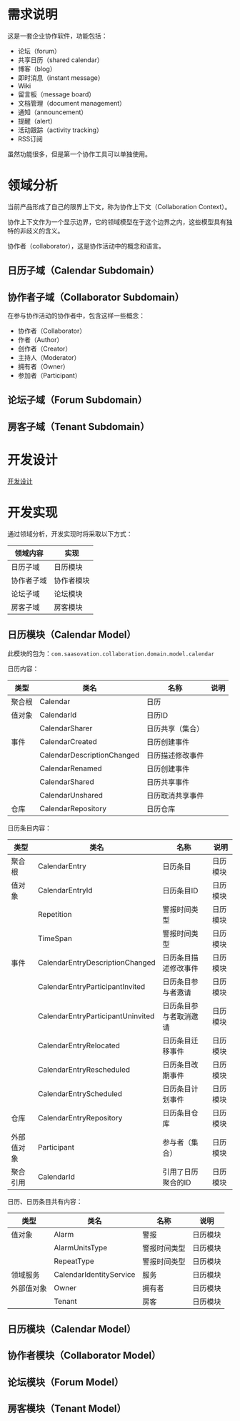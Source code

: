 需求说明
================

这是一套企业协作软件，功能包括：

- 论坛（forum）
- 共享日历（shared calendar）
- 博客（blog）
- 即时消息（instant message）
- Wiki
- 留言板（message board）
- 文档管理（document management）
- 通知（announcement）
- 提醒（alert）
- 活动跟踪（activity tracking）
- RSS订阅

虽然功能很多，但是第一个协作工具可以单独使用。

领域分析
========

当前产品形成了自己的限界上下文，称为协作上下文（Collaboration Context）。

协作上下文作为一个显示边界，它的领域模型在于这个边界之内，这些模型具有独特的非歧义的含义。

协作者（collaborator），这是协作活动中的概念和语言。

日历子域（Calendar Subdomain）
-------------------------------------


协作者子域（Collaborator Subdomain）
--------------------------------------------

在参与协作活动的协作者中，包含这样一些概念：

- 协作者（Collaborator）
- 作者（Author）
- 创作者（Creator）
- 主持人（Moderator）
- 拥有者（Owner）
- 参加者（Participant）


论坛子域（Forum Subdomain）
-----------------------------------


房客子域（Tenant Subdomain）
-----------------------------------

开发设计
========

[开发设计](开发设计.md)

开发实现
========

通过领域分析，开发实现时将采取以下方式：

|  领域内容   |       实现     |
|---------------|---------------|
|日历子域    |日历模块     |
|协作者子域 |协作者模块 |
|论坛子域    |论坛模块     |
|房客子域    |房客模块     |

日历模块（Calendar Model）
-------------------------------------

此模块的包为：`com.saasovation.collaboration.domain.model.calendar`

日历内容：

|      类型      |                           类名                 |                 名称            |       说明      
|---------------|--------------------------------------|---------------------------|----------------
|聚合根        |Calendar                                          |日历                          |
|值对象        |CalendarId                                      |日历ID                            |
|                      |CalendarSharer                                |日历共享（集合）      |
|事件           |CalendarCreated                             |日历创建事件             |
|                       |CalendarDescriptionChanged       |日历描述修改事件      |
|                       |CalendarRenamed                          |日历创建事件             |
|                       |CalendarShared                              |日历共享事件             |
|                       |CalendarUnshared                          |日历取消共享事件      |
|仓库            |CalendarRepository                        |日历仓库                   |

日历条目内容：

|       类型      |                             类名                    |                      名称               |       说明       |
|---------------|------------------------------------------|---------------------------------|----------------|
|聚合根        |CalendarEntry                                      |日历条目                           |日历模块      |
|值对象        |CalendarEntryId                                   |日历条目ID                             |日历模块      |
|                       |Repetition                                             |警报时间类型                     |日历模块      |
|                       |TimeSpan                                             |警报时间类型                     |日历模块      |
|事件           |CalendarEntryDescriptionChanged     |日历条目描述修改事件       |日历模块      |
|                      |CalendarEntryParticipantInvited          |日历条目参与者邀请          |日历模块      |
|                      |CalendarEntryParticipantUninvited      |日历条目参与者取消邀请   |日历模块      |
|                      |CalendarEntryRelocated                        |日历条目迁移事件             |日历模块      |
|                      |CalendarEntryRescheduled                    |日历条目改期事件             |日历模块      |
|                      |CalendarEntryScheduled                        |日历条目计划事件             |日历模块      |
|仓库           |CalendarEntryRepository                       |日历条目仓库                    |日历模块      |
|外部值对象 |Participant                                               |参与者（集合）                 |日历模块      |
|聚合引用    |CalendarId                                              |引用了日历聚合的ID             |日历模块      |

日历、日历条目共有内容：

|       类型      |                           类名                 |                 名称             |       说明       |
|---------------|--------------------------------------|----------------------------|----------------|
|值对象        |Alarm                                              |警报                           |日历模块      |
|                       |AlarmUnitsType                             |警报时间类型             |日历模块      |
|                       |RepeatType                                     |警报时间类型             |日历模块      |
|领域服务     |CalendarIdentityService                 |服务                          |日历模块      |
|外部值对象  |Owner                                             |拥有者                       |日历模块      |
|                       |Tenant                                             |房客                           |日历模块      |

日历模块（Calendar Model）
-------------------------------------



协作者模块（Collaborator Model）
-------------------------------------



论坛模块（Forum Model）
-------------------------------------



房客模块（Tenant Model）
-------------------------------------